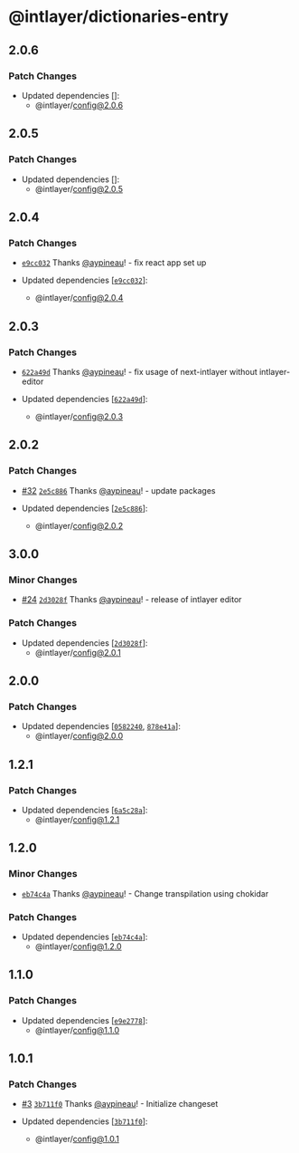 # @intlayer/dictionaries-entry

## 2.0.6

### Patch Changes

- Updated dependencies []:
  - @intlayer/config@2.0.6

## 2.0.5

### Patch Changes

- Updated dependencies []:
  - @intlayer/config@2.0.5

## 2.0.4

### Patch Changes

- [`e9cc032`](https://github.com/aypineau/intlayer/commit/e9cc03211e3a86daa169c2e711566e202644f1d5) Thanks [@aypineau](https://github.com/aypineau)! - fix react app set up

- Updated dependencies [[`e9cc032`](https://github.com/aypineau/intlayer/commit/e9cc03211e3a86daa169c2e711566e202644f1d5)]:
  - @intlayer/config@2.0.4

## 2.0.3

### Patch Changes

- [`622a49d`](https://github.com/aypineau/intlayer/commit/622a49d4eaf8477f3b42579a3fc27a3fefd41043) Thanks [@aypineau](https://github.com/aypineau)! - fix usage of next-intlayer without intlayer-editor

- Updated dependencies [[`622a49d`](https://github.com/aypineau/intlayer/commit/622a49d4eaf8477f3b42579a3fc27a3fefd41043)]:
  - @intlayer/config@2.0.3

## 2.0.2

### Patch Changes

- [#32](https://github.com/aypineau/intlayer/pull/32) [`2e5c886`](https://github.com/aypineau/intlayer/commit/2e5c886169ccdbd16611b77d55e9892ca699ab8d) Thanks [@aypineau](https://github.com/aypineau)! - update packages

- Updated dependencies [[`2e5c886`](https://github.com/aypineau/intlayer/commit/2e5c886169ccdbd16611b77d55e9892ca699ab8d)]:
  - @intlayer/config@2.0.2

## 3.0.0

### Minor Changes

- [#24](https://github.com/aypineau/intlayer/pull/24) [`2d3028f`](https://github.com/aypineau/intlayer/commit/2d3028f85cc58e554f2a219bf3ceedbceac7c716) Thanks [@aypineau](https://github.com/aypineau)! - release of intlayer editor

### Patch Changes

- Updated dependencies [[`2d3028f`](https://github.com/aypineau/intlayer/commit/2d3028f85cc58e554f2a219bf3ceedbceac7c716)]:
  - @intlayer/config@2.0.1

## 2.0.0

### Patch Changes

- Updated dependencies [[`0582240`](https://github.com/aypineau/intlayer/commit/058224018537c06a95f5f8484213d20a00500c7a), [`878e41a`](https://github.com/aypineau/intlayer/commit/878e41a8309bfc3f191a5b09a50d0aced57d4ccc)]:
  - @intlayer/config@2.0.0

## 1.2.1

### Patch Changes

- Updated dependencies [[`6a5c28a`](https://github.com/aypineau/intlayer/commit/6a5c28a2d5916b3a6c4e91d48bcdd3e6158cfa87)]:
  - @intlayer/config@1.2.1

## 1.2.0

### Minor Changes

- [`eb74c4a`](https://github.com/aypineau/intlayer/commit/eb74c4aa84b08b5f2dc1f8d13d91183328f4e285) Thanks [@aypineau](https://github.com/aypineau)! - Change transpilation using chokidar

### Patch Changes

- Updated dependencies [[`eb74c4a`](https://github.com/aypineau/intlayer/commit/eb74c4aa84b08b5f2dc1f8d13d91183328f4e285)]:
  - @intlayer/config@1.2.0

## 1.1.0

### Patch Changes

- Updated dependencies [[`e9e2778`](https://github.com/aypineau/intlayer/commit/e9e2778bde46a9d3d2fd1570f47935b5bd4d6886)]:
  - @intlayer/config@1.1.0

## 1.0.1

### Patch Changes

- [#3](https://github.com/aypineau/intlayer/pull/3) [`3b711f0`](https://github.com/aypineau/intlayer/commit/3b711f04c6e63f211e5c5d234fe5ee7dcf24bd38) Thanks [@aypineau](https://github.com/aypineau)! - Initialize changeset

- Updated dependencies [[`3b711f0`](https://github.com/aypineau/intlayer/commit/3b711f04c6e63f211e5c5d234fe5ee7dcf24bd38)]:
  - @intlayer/config@1.0.1
